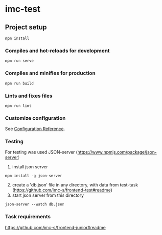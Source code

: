 # imc-test

## Project setup
```
npm install
```

### Compiles and hot-reloads for development
```
npm run serve
```

### Compiles and minifies for production
```
npm run build
```

### Lints and fixes files
```
npm run lint
```

### Customize configuration
See [Configuration Reference](https://cli.vuejs.org/config/).

### Testing
For testing was used JSON-server (https://www.npmjs.com/package/json-server)
1. install json server
```
npm install -g json-server
```
2. create a 'db.json' file in any directory, with data from test-task (https://github.com/imc-s/frontend-test#readme)
3. start json server from this directory
```
json-server --watch db.json
```

### Task requirements
https://github.com/imc-s/frontend-junior#readme
